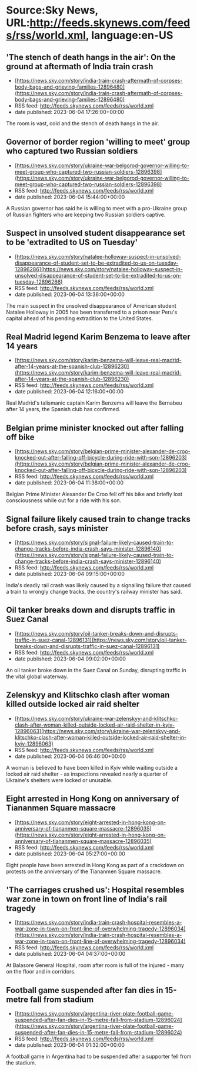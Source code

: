 # Source:Sky News, URL:http://feeds.skynews.com/feeds/rss/world.xml, language:en-US

## 'The stench of death hangs in the air': On the ground at aftermath of India train crash
 - [https://news.sky.com/story/india-train-crash-aftermath-of-corpses-body-bags-and-grieving-families-12896480](https://news.sky.com/story/india-train-crash-aftermath-of-corpses-body-bags-and-grieving-families-12896480)
 - RSS feed: http://feeds.skynews.com/feeds/rss/world.xml
 - date published: 2023-06-04 17:26:00+00:00

The room is vast, cold and the stench of death hangs in the air.

## Governor of border region 'willing to meet' group who captured two Russian soldiers
 - [https://news.sky.com/story/ukraine-war-belgorod-governor-willing-to-meet-group-who-captured-two-russian-soldiers-12896398](https://news.sky.com/story/ukraine-war-belgorod-governor-willing-to-meet-group-who-captured-two-russian-soldiers-12896398)
 - RSS feed: http://feeds.skynews.com/feeds/rss/world.xml
 - date published: 2023-06-04 15:44:00+00:00

A Russian governor has said he is willing to meet with a pro-Ukraine group of Russian fighters who are keeping two Russian soldiers captive.

## Suspect in unsolved student disappearance set to be 'extradited to US on Tuesday'
 - [https://news.sky.com/story/natalee-holloway-suspect-in-unsolved-disappearance-of-student-set-to-be-extradited-to-us-on-tuesday-12896286](https://news.sky.com/story/natalee-holloway-suspect-in-unsolved-disappearance-of-student-set-to-be-extradited-to-us-on-tuesday-12896286)
 - RSS feed: http://feeds.skynews.com/feeds/rss/world.xml
 - date published: 2023-06-04 13:36:00+00:00

The main suspect in the unsolved disappearance of American student Natalee Holloway in 2005 has been transferred to a prison near Peru's capital ahead of his pending extradition to the United States.

## Real Madrid legend Karim Benzema to leave after 14 years
 - [https://news.sky.com/story/karim-benzema-will-leave-real-madrid-after-14-years-at-the-spanish-club-12896230](https://news.sky.com/story/karim-benzema-will-leave-real-madrid-after-14-years-at-the-spanish-club-12896230)
 - RSS feed: http://feeds.skynews.com/feeds/rss/world.xml
 - date published: 2023-06-04 12:16:00+00:00

Real Madrid's talismanic captain Karim Benzema will leave the Bernabeu after 14 years, the Spanish club has confirmed.

## Belgian prime minister knocked out after falling off bike
 - [https://news.sky.com/story/belgian-prime-minister-alexander-de-croo-knocked-out-after-falling-off-bicycle-during-ride-with-son-12896203](https://news.sky.com/story/belgian-prime-minister-alexander-de-croo-knocked-out-after-falling-off-bicycle-during-ride-with-son-12896203)
 - RSS feed: http://feeds.skynews.com/feeds/rss/world.xml
 - date published: 2023-06-04 11:38:00+00:00

Belgian Prime Minister Alexander De Croo fell off his bike and briefly lost consciousness while out for a ride with his son.

## Signal failure likely caused train to change tracks before crash, says minister
 - [https://news.sky.com/story/signal-failure-likely-caused-train-to-change-tracks-before-india-crash-says-minister-12896140](https://news.sky.com/story/signal-failure-likely-caused-train-to-change-tracks-before-india-crash-says-minister-12896140)
 - RSS feed: http://feeds.skynews.com/feeds/rss/world.xml
 - date published: 2023-06-04 09:15:00+00:00

India's deadly rail crash was likely caused by a signalling failure that caused a train to wrongly change tracks, the country's railway minister has said.

## Oil tanker breaks down and disrupts traffic in Suez Canal
 - [https://news.sky.com/story/oil-tanker-breaks-down-and-disrupts-traffic-in-suez-canal-12896131](https://news.sky.com/story/oil-tanker-breaks-down-and-disrupts-traffic-in-suez-canal-12896131)
 - RSS feed: http://feeds.skynews.com/feeds/rss/world.xml
 - date published: 2023-06-04 09:02:00+00:00

An oil tanker broke down in the Suez Canal on Sunday, disrupting traffic in the vital global waterway.&#160;

## Zelenskyy and Klitschko clash after woman killed outside locked air raid shelter
 - [https://news.sky.com/story/ukraine-war-zelenskyy-and-klitschko-clash-after-woman-killed-outside-locked-air-raid-shelter-in-kyiv-12896063](https://news.sky.com/story/ukraine-war-zelenskyy-and-klitschko-clash-after-woman-killed-outside-locked-air-raid-shelter-in-kyiv-12896063)
 - RSS feed: http://feeds.skynews.com/feeds/rss/world.xml
 - date published: 2023-06-04 06:46:00+00:00

A woman is believed to have been killed in Kyiv while waiting outside a locked air raid shelter - as inspections revealed nearly a quarter of Ukraine's shelters were locked or unusable.

## Eight arrested in Hong Kong on anniversary of Tiananmen Square massacre
 - [https://news.sky.com/story/eight-arrested-in-hong-kong-on-anniversary-of-tiananmen-square-massacre-12896035](https://news.sky.com/story/eight-arrested-in-hong-kong-on-anniversary-of-tiananmen-square-massacre-12896035)
 - RSS feed: http://feeds.skynews.com/feeds/rss/world.xml
 - date published: 2023-06-04 05:27:00+00:00

Eight people have been arrested in Hong Kong as part of a crackdown on protests on the anniversary of the Tiananmen Square massacre.

## 'The carriages crushed us': Hospital resembles war zone in town on front line of India's rail tragedy
 - [https://news.sky.com/story/india-train-crash-hospital-resembles-a-war-zone-in-town-on-front-line-of-overwhelming-tragedy-12896034](https://news.sky.com/story/india-train-crash-hospital-resembles-a-war-zone-in-town-on-front-line-of-overwhelming-tragedy-12896034)
 - RSS feed: http://feeds.skynews.com/feeds/rss/world.xml
 - date published: 2023-06-04 04:37:00+00:00

At Balasore General Hospital, room after room is full of the injured - many on the floor and in corridors.

## Football game suspended after fan dies in 15-metre fall from stadium
 - [https://news.sky.com/story/argentina-river-plate-football-game-suspended-after-fan-dies-in-15-metre-fall-from-stadium-12896024](https://news.sky.com/story/argentina-river-plate-football-game-suspended-after-fan-dies-in-15-metre-fall-from-stadium-12896024)
 - RSS feed: http://feeds.skynews.com/feeds/rss/world.xml
 - date published: 2023-06-04 01:32:00+00:00

A football game in Argentina had to be suspended after a supporter fell from the stadium.

